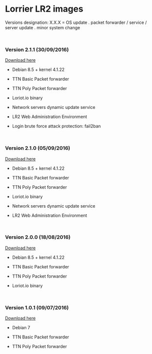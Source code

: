 Lorrier LR2 images
==================

Versions designation: X.X.X = OS update . packet forwarder / service / server
update . minor system change

 

### Version 2.1.1 (30/09/2016)

[Download
here](https://webshare.cz/file/1Ig1zz1pb2/lorrier-lr2-bbg-v2-1-1-img-gz)

-   Debian 8.5 + kernel 4.1.22

-   TTN Basic Packet forwarder

-   TTN Poly Packet forwarder

-   Loriot.io binary

-   Network servers dynamic update service

-   LR2 Web Administration Environment

-   Login brute force attack protection: fail2ban

 

### Version 2.1.0 (05/09/2016)

[Download
here](https://webshare.cz/file/6jq47i37p7/lorrier-lr2-bbg-v2-1-0-img-gz)

-   Debian 8.5 + kernel 4.1.22

-   TTN Basic Packet forwarder

-   TTN Poly Packet forwarder

-   Loriot.io binary

-   Network servers dynamic update service

-   LR2 Web Administration Environment

 

### Version 2.0.0 (18/08/2016)

[Download
here](https://webshare.cz/file/32370j2Hq7/lorrier-lr2-bbg-v2-0-0-img-gz)

-   Debian 8.5 + kernel 4.1.22

-   TTN Basic Packet forwarder

-   TTN Poly Packet forwarder

-   Loriot.io binary

 

### Version 1.0.1 (09/07/2016)

[Download
here](https://webshare.cz/file/2hr40f2B23/lorrier-lr2-bbg-v1-0-1-img-gz)

-   Debian 7

-   TTN Basic Packet forwarder

-   TTN Poly Packet forwarder
